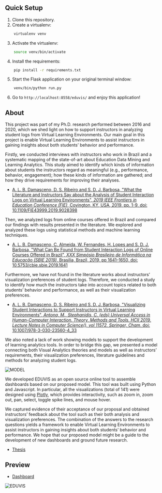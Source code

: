 Quick Setup
-----------

1. Clone this repository.
2. Create a virtualenv:
````bash
    virtualenv venv
````
3. Activate the virtualenv:
````bash
    source venv/bin/activate
````
4. Install the requirements:
````bash
    pip install -r requirements.txt
````
5. Start the Flask application on your original terminal window:
````bash
    venv/bin/python run.py
````
6. Go to `http://localhost:8558/eduvis/` and enjoy this application!

About
-----------

This project was part of my Ph.D. research performed between 2016 and 2020, which we shed light on how to support instructors in analyzing student logs from Virtual Learning Environments. Our main goal in this project is enable Virtual Learning Environments to assist instructors in gaining insights about both students’ behavior and performance.

Firstly, we conducted interviews with instructors who work in Brazil and a systematic mapping of the state-of-art about Education Data Mining and Learning Analytics. This study aimed to identify which kinds of information about students the instructors regard as meaningful (e.g., performance, behavior, engagement); how these kinds of information are gathered; and how they drive requirements for improving their analyses.

- [A. L. B. Damasceno, D. S. Ribeiro and S. D. J. Barbosa, "What the Literature and Instructors Say about the Analysis of Student Interaction Logs on Virtual Learning Environments", *2019 IEEE Frontiers in Education Conference (FIE)*, Covington, KY, USA, 2019, pp. 1-9, doi: 10.1109/FIE43999.2019.9028398](https://ieeexplore.ieee.org/document/9028398)

Then, we analyzed logs from online courses offered in Brazil and compared our findings with results presented in the literature. We explored and analyzed these logs using statistical methods and machine learning techniques.

- [A. L. B. Damasceno, C. Almeida, W. Fernandes, H. Lopes and S. D. J. Barbosa, "What Can Be Found from Student
Interaction Logs of Online Courses Offered in Brazil", *XXX Simpósio Brasileiro de Informática na Educação (SBIE 2019)*, Brasilia, Brazil, 2019, pp 1641–1650, doi: 10.5753/cbie.sbie.2019.1641](https://www.researchgate.net/publication/335840428_What_Can_Be_Found_from_Student_Interaction_Logs_of_Online_Courses_Offered_in_Brazil)

Furthermore, we have not found in the literature works about instructors’ visualization preferences of student logs. Therefore, we conducted a study to identify how much the instructors take into account topics related to both students’ behavior and performance, as well as their visualization preferences.

- [A. L. B. Damasceno, D. S. Ribeiro and S. D. J. Barbosa, "Visualizing Student Interactions to Support Instructors in Virtual Learning Environments", *Antona, M., Stephanidis, C. (eds) Universal Access in Human-Computer Interaction. Theory, Methods and Tools. HCII 2019. Lecture Notes in Computer Science(), vol 11572. Springer, Cham*, doi: 10.1007/978-3-030-23560-4_33](https://link.springer.com/chapter/10.1007/978-3-030-23560-4_33)

We also noted a lack of work showing models to support the development of learning analytics tools. In order to bridge this gap, we presented a model connecting both Visual Analytics theories and models as well as instructors’ requirements, their visualization preferences, literature guidelines and methods for analyzing student logs.

![MODEL](https://andrelbd1.github.io/assets/img/projects/eduvis/model.png)

We developed EDUVIS as an open source online tool to assemble dashboards based on our proposed model. This tool was built using Python and Javascript. In particular, all the visualizations (total of 141) were designed using [Plotly](https://github.com/plotly), which provides interactivity, such as zoom in, zoom out, pan, select, toggle spike lines, and mouse hover.

We captured evidence of their acceptance of our proposal and obtained instructors’ feedback about the tool such as their both analysis and visualization preferences. The combination of the answers to the research questions yields a framework to enable Virtual Learning Environments to assist instructors in gaining insights about both students’ behavior and performance. We hope that our proposed model might be a guide to the development of new dashboards and ground future research.

- [Thesis](https://doi.org/10.17771/PUCRio.acad.50335)

Preview
-----------
- [Dashboard](http://eduvis.pythonanywhere.com/eduvis/dashboard/)

![EDUVIS](https://andrelbd1.github.io/assets/img/projects/eduvis/interface.png)